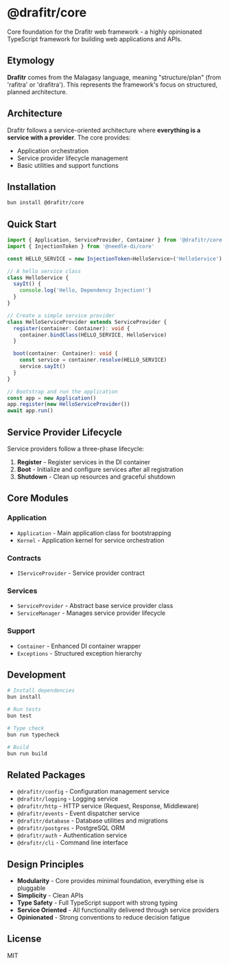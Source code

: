 # @drafitr/core

Core foundation for the Drafitr web framework - a highly opinionated TypeScript framework for building web applications and APIs.

## Etymology

**Drafitr** comes from the Malagasy language, meaning "structure/plan" (from 'rafitra' or 'drafitra'). This represents the framework's focus on structured, planned architecture.

## Architecture

Drafitr follows a service-oriented architecture where **everything is a service with a provider**. The core provides:

- Application orchestration
- Service provider lifecycle management  
- Basic utilities and support functions

## Installation

```bash
bun install @drafitr/core
```

## Quick Start

```typescript
import { Application, ServiceProvider, Container } from '@drafitr/core'
import { InjectionToken } from '@needle-di/core'

const HELLO_SERVICE = new InjectionToken<HelloService>('HelloService')

// A hello service class
class HelloService {
  sayIt() {
    console.log('Hello, Dependency Injection!')
  }
}

// Create a simple service provider
class HelloServiceProvider extends ServiceProvider {
  register(container: Container): void {
    container.bindClass(HELLO_SERVICE, HelloService)
  }

  boot(container: Container): void {
    const service = container.resolve(HELLO_SERVICE)
    service.sayIt()
  }
}

// Bootstrap and run the application
const app = new Application()
app.register(new HelloServiceProvider())
await app.run()
```

## Service Provider Lifecycle

Service providers follow a three-phase lifecycle:

1. **Register** - Register services in the DI container
2. **Boot** - Initialize and configure services after all registration
3. **Shutdown** - Clean up resources and graceful shutdown

## Core Modules

### Application
- `Application` - Main application class for bootstrapping
- `Kernel` - Application kernel for service orchestration

### Contracts
- `IServiceProvider` - Service provider contract
  
### Services  
- `ServiceProvider` - Abstract base service provider class
- `ServiceManager` - Manages service provider lifecycle

### Support
- `Container` - Enhanced DI container wrapper
- `Exceptions` - Structured exception hierarchy

## Development

```bash
# Install dependencies
bun install

# Run tests
bun test

# Type check
bun run typecheck

# Build
bun run build
```

## Related Packages

- `@drafitr/config` - Configuration management service
- `@drafitr/logging` - Logging service
- `@drafitr/http` - HTTP service (Request, Response, Middleware)
- `@drafitr/events` - Event dispatcher service
- `@drafitr/database` - Database utilities and migrations
- `@drafitr/postgres` - PostgreSQL ORM
- `@drafitr/auth` - Authentication service
- `@drafitr/cli` - Command line interface

## Design Principles

- **Modularity** - Core provides minimal foundation, everything else is pluggable
- **Simplicity** - Clean APIs
- **Type Safety** - Full TypeScript support with strong typing
- **Service Oriented** - All functionality delivered through service providers
- **Opinionated** - Strong conventions to reduce decision fatigue

## License

MIT
